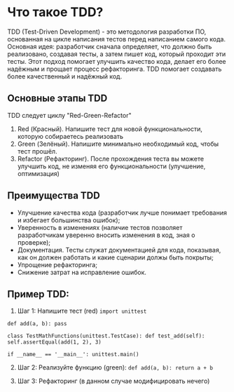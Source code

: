 # Что такое TDD?

TDD (Test-Driven Development) - это методология разработки ПО, основанная на цикле написания тестов перед написанием 
самого кода. Основная идея: разработчик сначала определяет, что должно быть реализовано, создавая тесты, а затем пишет
код, который проходит эти тесты. Этот подход помогает улучшить качество кода, делает его более надёжным и прощает процесс
рефакторинга. TDD помогает создавать более качественный и надёжный код.

## Основные этапы TDD
TDD следует циклу "Red-Green-Refactor"

1. Red (Красный). Напишите тест для новой функциональности, которую собираетесь реализовать
2. Green (Зелёный). Напишите минимально необходимый код, чтобы тест прошёл.
3. Refactor (Рефакторинг). После прохождения теста вы можете улучшить код, не изменяя его функциональности (улучшение, оптимизация)

## Преимущества TDD

- Улучшение качества кода (разработчик лучше понимает требования и избегает большинства ошибок);
- Уверенность в изменениях (наличие тестов позволяет разработчикам уверенно вносить изменения в код, зная о проверке);
- Документация. Тесты служат документацией для кода, показывая, как он должен работать и какие сценарии должы быть покрыты;
- Упрощение рефакторинга;
- Снижение затрат на исправление ошибок.

## Пример TDD:
1. Шаг 1: Напишите тест (red)
`import unittest`

`def add(a, b):
    pass`

`class TestMathFunctions(unittest.TestCase):
    def test_add(self):
        self.assertEqual(add(1, 2), 3)`

`if __name__ == '__main__':
    unittest.main()`

2. Шаг 2: Реализуйте функцию (green):
`def add(a, b):
    return a + b`

3. Шаг 3: Рефакторинг (в данном случае модифицировать нечего)
